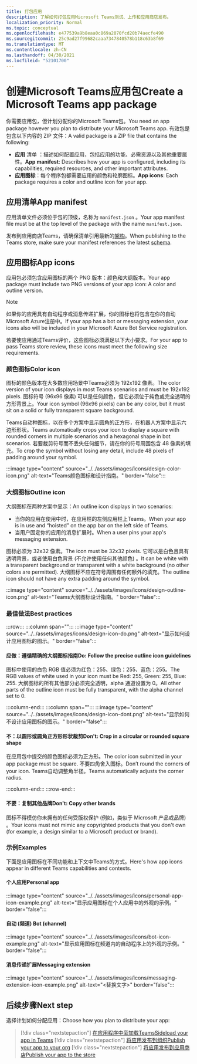 ```yaml
---
title: 打包应用
description: 了解如何打包应用Microsoft Teams测试、上传和应用商店发布。
localization_priority: Normal
ms.topic: conceptual
ms.openlocfilehash: e477539a9b8eaa0c869a2070fcd20b74aecfe490
ms.sourcegitcommit: 25c9ad27f99682caaa7347840578b118c63b8f69
ms.translationtype: MT
ms.contentlocale: zh-CN
ms.lasthandoff: 04/30/2021
ms.locfileid: "52101700"
---
```

# <a name="create-a-microsoft-teams-app-package"></a><span data-ttu-id="25ca0-103">创建Microsoft Teams应用包</span><span class="sxs-lookup"><span data-stu-id="25ca0-103">Create a Microsoft Teams app package</span></span>

<span data-ttu-id="25ca0-104">你需要应用包，但计划分配你的Microsoft Teams包。</span><span class="sxs-lookup"><span data-stu-id="25ca0-104">You need an app package however you plan to distribute your Microsoft Teams app.</span></span> <span data-ttu-id="25ca0-105">有效包是包含以下内容的 ZIP 文件：</span><span class="sxs-lookup"><span data-stu-id="25ca0-105">A valid package is a ZIP file that contains the following:</span></span>

* <span data-ttu-id="25ca0-106">**应用** 清单 ：描述如何配置应用，包括应用的功能、必需资源以及其他重要属性。</span><span class="sxs-lookup"><span data-stu-id="25ca0-106">**App manifest**: Describes how your app is configured, including its capabilities, required resources, and other important attributes.</span></span>
* <span data-ttu-id="25ca0-107">**应用图标**：每个程序包都需要应用的颜色和轮廓图标。</span><span class="sxs-lookup"><span data-stu-id="25ca0-107">**App icons**: Each package requires a color and outline icon for your app.</span></span>

## <a name="app-manifest"></a><span data-ttu-id="25ca0-108">应用清单</span><span class="sxs-lookup"><span data-stu-id="25ca0-108">App manifest</span></span>

<span data-ttu-id="25ca0-109">应用清单文件必须位于包的顶级，名称为 `manifest.json` 。</span><span class="sxs-lookup"><span data-stu-id="25ca0-109">Your app manifest file must be at the top level of the package with the name `manifest.json`.</span></span> 

<span data-ttu-id="25ca0-110">发布到应用商店Teams，请确保清单引用最新的[架构](~/resources/schema/manifest-schema.md)。</span><span class="sxs-lookup"><span data-stu-id="25ca0-110">When publishing to the Teams store, make sure your manifest references the latest [schema](~/resources/schema/manifest-schema.md).</span></span>

## <a name="app-icons"></a><span data-ttu-id="25ca0-111">应用图标</span><span class="sxs-lookup"><span data-stu-id="25ca0-111">App icons</span></span>

<span data-ttu-id="25ca0-112">应用包必须包含应用图标的两个 PNG 版本：颜色和大纲版本。</span><span class="sxs-lookup"><span data-stu-id="25ca0-112">Your app package must include two PNG versions of your app icon: A color and outline version.</span></span>

> [!Note]
> <span data-ttu-id="25ca0-113">如果你的应用具有自动程序或消息传递扩展，你的图标也将包含在你的自动Microsoft Azure注册中。</span><span class="sxs-lookup"><span data-stu-id="25ca0-113">If your app has a bot or messaging extension, your icons also will be included in your Microsoft Azure Bot Service registration.</span></span>

<span data-ttu-id="25ca0-114">若要使应用通过Teams评价，这些图标必须满足以下大小要求。</span><span class="sxs-lookup"><span data-stu-id="25ca0-114">For your app to pass Teams store review, these icons must meet the following size requirements.</span></span>

### <a name="color-icon"></a><span data-ttu-id="25ca0-115">颜色图标</span><span class="sxs-lookup"><span data-stu-id="25ca0-115">Color icon</span></span>

<span data-ttu-id="25ca0-116">图标的颜色版本在大多数应用场景中Teams必须为 192x192 像素。</span><span class="sxs-lookup"><span data-stu-id="25ca0-116">The color version of your icon displays in most Teams scenarios and must be 192x192 pixels.</span></span> <span data-ttu-id="25ca0-117">图标符号 (96x96 像素) 可以是任何颜色，但它必须位于纯色或完全透明的方形背景上。</span><span class="sxs-lookup"><span data-stu-id="25ca0-117">Your icon symbol (96x96 pixels) can be any color, but it must sit on a solid or fully transparent square background.</span></span>

<span data-ttu-id="25ca0-118">Teams自动种图标，以在多个方案中显示圆角的正方形，在机器人方案中显示六边形形状。</span><span class="sxs-lookup"><span data-stu-id="25ca0-118">Teams automatically crops your icon to display a square with rounded corners in multiple scenarios and a hexagonal shape in bot scenarios.</span></span> <span data-ttu-id="25ca0-119">若要裁剪符号而不丢失任何细节，请在你的符号周围包含 48 像素的填充。</span><span class="sxs-lookup"><span data-stu-id="25ca0-119">To crop the symbol without losing any detail, include 48 pixels of padding around your symbol.</span></span>

:::image type="content" source="../../assets/images/icons/design-color-icon.png" alt-text="Teams颜色图标和设计指南。" border="false":::

### <a name="outline-icon"></a><span data-ttu-id="25ca0-121">大纲图标</span><span class="sxs-lookup"><span data-stu-id="25ca0-121">Outline icon</span></span>

<span data-ttu-id="25ca0-122">大纲图标在两种方案中显示：</span><span class="sxs-lookup"><span data-stu-id="25ca0-122">An outline icon displays in two scenarios:</span></span>

* <span data-ttu-id="25ca0-123">当你的应用在使用中时，在应用栏的左侧应用栏上Teams。</span><span class="sxs-lookup"><span data-stu-id="25ca0-123">When your app is in use and “hoisted” on the app bar on the left side of Teams.</span></span>
* <span data-ttu-id="25ca0-124">当用户固定你的应用的消息扩展时。</span><span class="sxs-lookup"><span data-stu-id="25ca0-124">When a user pins your app's messaging extension.</span></span>

<span data-ttu-id="25ca0-125">图标必须为 32x32 像素。</span><span class="sxs-lookup"><span data-stu-id="25ca0-125">The icon must be 32x32 pixels.</span></span> <span data-ttu-id="25ca0-126">它可以是白色且具有透明背景，或者使用白色背景 (不允许使用任何其他颜色) 。</span><span class="sxs-lookup"><span data-stu-id="25ca0-126">It can be white with a transparent background or transparent with a white background (no other colors are permitted).</span></span> <span data-ttu-id="25ca0-127">大纲图标不应在符号周围有任何额外的填充。</span><span class="sxs-lookup"><span data-stu-id="25ca0-127">The outline icon should not have any extra padding around the symbol.</span></span>

:::image type="content" source="../../assets/images/icons/design-outline-icon.png" alt-text="Teams大纲图标设计指南。" border="false":::

### <a name="best-practices"></a><span data-ttu-id="25ca0-129">最佳做法</span><span class="sxs-lookup"><span data-stu-id="25ca0-129">Best practices</span></span>

:::row:::
   :::column span="":::
:::image type="content" source="../../assets/images/icons/design-icon-do.png" alt-text="显示如何设计应用图标的图示。" border="false":::

#### <a name="do-follow-the-precise-outline-icon-guidelines"></a><span data-ttu-id="25ca0-131">应做：遵循精确的大纲图标指南</span><span class="sxs-lookup"><span data-stu-id="25ca0-131">Do: Follow the precise outline icon guidelines</span></span>

<span data-ttu-id="25ca0-132">图标中使用的白色 RGB 值必须为红色：255、绿色：255、蓝色：255。</span><span class="sxs-lookup"><span data-stu-id="25ca0-132">The RGB values of white used in your icon must be Red: 255, Green: 255, Blue: 255.</span></span> <span data-ttu-id="25ca0-133">大纲图标的所有其他部分必须完全透明，alpha 通道设置为 0。</span><span class="sxs-lookup"><span data-stu-id="25ca0-133">All other parts of the outline icon must be fully transparent, with the alpha channel set to 0.</span></span>

   :::column-end:::
   :::column span="":::
:::image type="content" source="../../assets/images/icons/design-icon-dont.png" alt-text="显示如何不设计应用图标的图示。" border="false":::

#### <a name="dont-crop-in-a-circular-or-rounded-square-shape"></a><span data-ttu-id="25ca0-135">不：以圆形或圆角正方形形状裁剪</span><span class="sxs-lookup"><span data-stu-id="25ca0-135">Don't: Crop in a circular or rounded square shape</span></span>

<span data-ttu-id="25ca0-136">在应用包中提交的颜色图标必须为正方形。</span><span class="sxs-lookup"><span data-stu-id="25ca0-136">The color icon submitted in your app package must be square.</span></span> <span data-ttu-id="25ca0-137">不要四角舍入图标。</span><span class="sxs-lookup"><span data-stu-id="25ca0-137">Don’t round the corners of your icon.</span></span> <span data-ttu-id="25ca0-138">Teams自动调整角半径。</span><span class="sxs-lookup"><span data-stu-id="25ca0-138">Teams automatically adjusts the corner radius.</span></span>

   :::column-end:::
:::row-end:::

#### <a name="dont-copy-other-brands"></a><span data-ttu-id="25ca0-139">不要：复制其他品牌</span><span class="sxs-lookup"><span data-stu-id="25ca0-139">Don't: Copy other brands</span></span>

<span data-ttu-id="25ca0-140">图标不得模仿你未拥有的任何受版权保护 (例如，类似于 Microsoft 产品或品牌) 。</span><span class="sxs-lookup"><span data-stu-id="25ca0-140">Your icons must not mimic any copyrighted products that you don't own (for example, a design similar to a Microsoft product or brand).</span></span>

### <a name="examples"></a><span data-ttu-id="25ca0-141">示例</span><span class="sxs-lookup"><span data-stu-id="25ca0-141">Examples</span></span>

<span data-ttu-id="25ca0-142">下面是应用图标在不同功能和上下文中Teams的方式。</span><span class="sxs-lookup"><span data-stu-id="25ca0-142">Here's how app icons appear in different Teams capabilities and contexts.</span></span>

#### <a name="personal-app"></a><span data-ttu-id="25ca0-143">个人应用</span><span class="sxs-lookup"><span data-stu-id="25ca0-143">Personal app</span></span>

:::image type="content" source="../../assets/images/icons/personal-app-icon-example.png" alt-text="显示应用图标在个人应用中的外观的示例。" border="false":::

#### <a name="bot-channel"></a><span data-ttu-id="25ca0-145">自动 (频道) </span><span class="sxs-lookup"><span data-stu-id="25ca0-145">Bot (channel)</span></span>

:::image type="content" source="../../assets/images/icons/bot-icon-example.png" alt-text="显示应用图标在频道内的自动程序上的外观的示例。" border="false":::

#### <a name="messaging-extension"></a><span data-ttu-id="25ca0-147">消息传递扩展</span><span class="sxs-lookup"><span data-stu-id="25ca0-147">Messaging extension</span></span>

:::image type="content" source="../../assets/images/icons/messaging-extension-icon-example.png" alt-text="<替换文字>" border="false":::

## <a name="next-step"></a><span data-ttu-id="25ca0-149">后续步骤</span><span class="sxs-lookup"><span data-stu-id="25ca0-149">Next step</span></span>

<span data-ttu-id="25ca0-150">选择计划如何分配应用：</span><span class="sxs-lookup"><span data-stu-id="25ca0-150">Choose how you plan to distribute your app:</span></span>

> [!div class="nextstepaction"]
> [<span data-ttu-id="25ca0-151">在应用程序中旁加载Teams</span><span class="sxs-lookup"><span data-stu-id="25ca0-151">Sideload your app in Teams</span></span>](~/concepts/deploy-and-publish/apps-upload.md)
> [!div class="nextstepaction"]
> [<span data-ttu-id="25ca0-152">将应用发布到组织</span><span class="sxs-lookup"><span data-stu-id="25ca0-152">Publish your app to your org</span></span>](/MicrosoftTeams/tenant-apps-catalog-teams?toc=/microsoftteams/platform/toc.json&bc=/MicrosoftTeams/breadcrumb/toc.json)
> [!div class="nextstepaction"]
> [<span data-ttu-id="25ca0-153">将应用发布到应用商店</span><span class="sxs-lookup"><span data-stu-id="25ca0-153">Publish your app to the store</span></span>](~/concepts/deploy-and-publish/appsource/publish.md)

